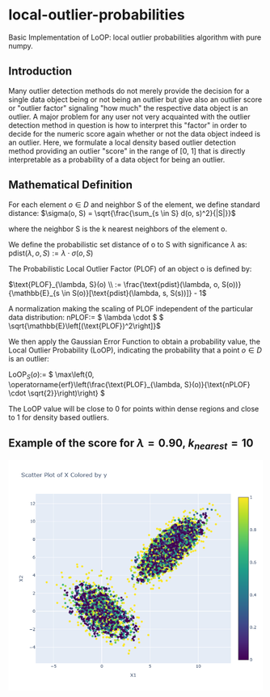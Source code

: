 # local-outlier-probabilities

Basic Implementation of LoOP: local outlier probabilities algorithm with pure numpy.

## Introduction
Many outlier detection methods do not merely provide the decision for a single data object being or not being an outlier but give also an outlier score or "outlier factor" signaling "how much" the respective data object is an outlier. A major problem for any user not very acquainted with the outlier detection method in question is how to interpret this "factor" in order to decide for the numeric score again whether or not the data object indeed is an outlier. Here, we formulate a local density based outlier detection method providing an outlier "score" in the range of [0, 1] that is directly interpretable as a probability of a data object for being an outlier.

## Mathematical Definition
For each element $o\in D$ and neighbor S of the element, we define standard distance:
$\sigma(o, S) = \sqrt{\frac{\sum_{s \in S} d(o, s)^2}{|S|}}$

where the neighbor S is the k nearest neighbors of the element o.

We define the probabilistic set distance of o to S with significance $\lambda$ as:
$\text{pdist}(\lambda, o, S) := \lambda \cdot \sigma(o, S)$

The Probabilistic Local Outlier Factor (PLOF) of an object o is defined by:

$\text{PLOF}_{\lambda, S}(o) \\
:= \frac{\text{pdist}(\lambda, o, S(o))}{\mathbb{E}_{s \in S(o)}[\text{pdist}(\lambda, s, S(s))]} - 1$

A normalization making the scaling of PLOF independent of the particular data distribution:
$\text{nPLOF} :=$ $ \lambda \cdot $ $ \sqrt{\mathbb{E}\left[(\text{PLOF})^2\right]}$

We
then apply the Gaussian Error Function to obtain a probability value, the Local Outlier Probability (LoOP), indicating the probability that a point $o\in D$ is an outlier:

$\text{LoOP}_S(o) :=$
$
 \max\left\{0, \operatorname{erf}\left(\frac{\text{PLOF}_{\lambda, S}(o)}{\text{nPLOF} \cdot \sqrt{2}}\right)\right\}
$

The LoOP value will be close to 0 for points within dense regions and close to 1 for density based outliers.

## Example of the score for $\lambda=0.90$, $k_{nearest}=10$ 

![Local Image](example_lambda_0.95_k_10.png "example")
